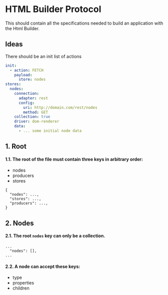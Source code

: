 
# HTML Builder Protocol
This should contain all the specifications needed to build an application with the Html Builder.


## Ideas
There should be an init list of actions
```yaml
init:
  - action: FETCH
    payload:
      store: nodes
stores:
  nodes:
    connection:
      adapter: rest
      config:
        uri: http://domain.com/rest/nodes
        method: GET
    collection: true
    driver: dom-renderer
    data:
      - ... some initial node data
```


## 1. Root
#### 1.1. The root of the file must contain three keys in arbitrary order:
* nodes
* producers
* stores
```
{
  "nodes": ...,
  "stores": ...,
  "producers": ...,
}
```

## 2. Nodes
#### 2.1. The root `nodes` key can only be a collection.

```
...
  "nodes": [],
...
```
#### 2.2. A node can accept these keys:
* type
* properties
* children
